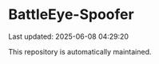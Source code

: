 # BattleEye-Spoofer

Last updated: 2025-06-08 04:29:20

This repository is automatically maintained.
